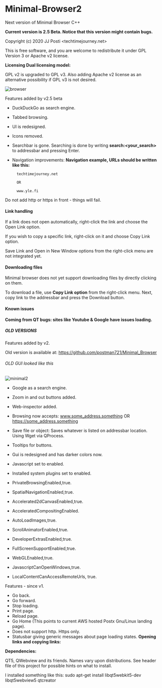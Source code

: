 # Minimal-Browser2
Next version of Minimal Browser C++

<b> Current version is 2.5 Beta. Notice that this version might contain bugs.</b>

Copyright (c) 2020 JJ Posti <techtimejourney.net>

This is free software, and you are welcome to redistribute it under GPL Version 3 or Apache v2 license.


<b>Licensing Dual licensing model:</b> 

GPL v2 is upgraded to GPL v3.
Also adding Apache v2 license as an alternative possibility if GPL v3 is not desired.


![browser](https://user-images.githubusercontent.com/29865797/178351588-e53b7b0d-bd46-4806-95d0-a1f9527658a5.jpg)

Features added by v2.5 beta

- DuckDuckGo as search engine.
- Tabbed browsing.
- UI is redesigned.
- Icons removed.
- Searchbar is gone. Searching is done by writing <b>search:<your_search></b> to addressbar and pressing Enter.
- Navigation improvements:
	<b>Navigation example, URLs should be written like this:</b>
		
		techtimejourney.net

		OR
		
		www.yle.fi
		
Do not add http or https in front - things will fail.	


#### Link handling 

If a link does not open automatically, right-click the link and choose the Open Link option.

If you wish to copy a specific link, right-click on it and choose Copy Link option.


Save Link and Open in New Window options from the right-click menu are not integrated yet.


		
####  Downloading files


Minimal browser does not yet support downloading files by directly clicking on them.

To download a file, use <b>Copy Link option</b> from the right-click menu. Next, copy link to the addressbar and press the Download button.


####  Known issues

<b> Coming from QT bugs: sites like Youtube & Google have issues loading.</b>

	
##### OLD VERSIONS
	
Features added by v2.

Old version is available at: https://github.com/postman721/Minimal_Browser

###### OLD GUI looked like this

![minimal2](https://user-images.githubusercontent.com/29865797/72383214-aa5fa780-3723-11ea-8124-98cd12362701.jpg)

 - Google as a search engine.
 - Zoom in and out buttons added.
 - Web-inspector added.
 - Browsing now accepts: www.some_address.something OR https://some_address.something 
 - Save file or object: Saves whatever is listed on addressbar location. Using Wget via QProcess.
 - Tooltips for buttons.
 - Gui is redesigned and has darker colors now.
 
 - Javascript set to enabled.
 - Installed system plugins set to enabled.
 - PrivateBrowsingEnabled,true.
 - SpatialNavigationEnabled,true.
 - Accelerated2dCanvasEnabled,true.
 - AcceleratedCompositingEnabled.
 - AutoLoadImages,true.
 - ScrollAnimatorEnabled,true.
 - DeveloperExtrasEnabled,true.
 - FullScreenSupportEnabled,true.
 - WebGLEnabled,true.
 - JavascriptCanOpenWindows,true.
 - LocalContentCanAccessRemoteUrls, true.


Features - since v1.

- Go back. 
- Go forward.
- Stop loading.
- Print page.
- Reload page.
- Go Home (This points to current AWS hosted Postx Gnu/Linux landing page).
- Does not support http. Https only.
- Statusbar giving generic messages about page loading states.
<b>Opening links and copying links:</b>



<b>Dependencies:</b> 


QT5, QWebview and its friends. Names vary upon distributions. See header file of this project for possible hints on what to install.

I installed something like this: sudo apt-get install libqt5webkit5-dev libqt5webview5 qtcreator
 

